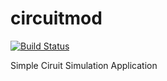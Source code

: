 circuitmod
==========

[![Build Status](https://drone.io/github.com/Ignotus/circuitmod/status.png)](https://drone.io/github.com/Ignotus/circuitmod/latest)

Simple Ciruit Simulation Application
